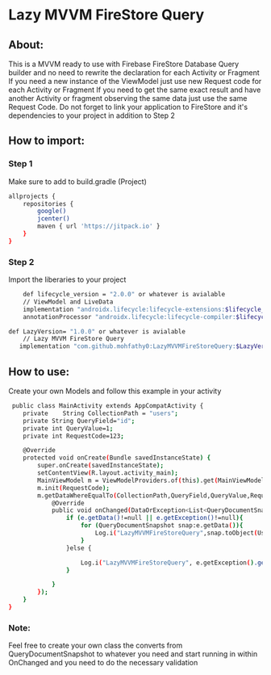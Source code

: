 # Lazy MVVM FireStore Query

## About:
This is a MVVM ready to use with Firebase FireStore Database Query builder and no need to rewrite the declaration for each Activity or Fragment If you need a new instance of the ViewModel just use new Request code for each Activity or Fragment If you need to get the same exact result and have another Activity or fragment observing the same data just use the same Request Code.
Do not forget to link your application to FireStore and it's dependencies to your project in addition to Step 2

## How to import:
### Step 1
Make sure to add to build.gradle (Project)
```sh
allprojects {
    repositories {
        google()
        jcenter()
        maven { url 'https://jitpack.io' }
    }
}
```
### Step 2
Import the liberaries to your project
```sh
    def lifecycle_version = "2.0.0" or whatever is avialable
    // ViewModel and LiveData
    implementation "androidx.lifecycle:lifecycle-extensions:$lifecycle_version"
    annotationProcessor "androidx.lifecycle:lifecycle-compiler:$lifecycle_version"

def LazyVersion= "1.0.0" or whatever is avialable
    // Lazy MVVM FireStore Query
   implementation "com.github.mohfathy0:LazyMVVMFireStoreQuery:$LazyVersion"
```


## How to use:

Create your own Models and follow this example in your activity
```sh
 public class MainActivity extends AppCompatActivity {
    private    String CollectionPath = "users";
    private String QueryField="id";
    private int QueryValue=1;
    private int RequestCode=123;

    @Override
    protected void onCreate(Bundle savedInstanceState) {
        super.onCreate(savedInstanceState);
        setContentView(R.layout.activity_main);
        MainViewModel m = ViewModelProviders.of(this).get(MainViewModel.class);
        m.init(RequestCode);
        m.getDataWhereEqualTo(CollectionPath,QueryField,QueryValue,RequestCode).observe(this, new Observer<DataOrException<List<QueryDocumentSnapshot>>>() {
            @Override
            public void onChanged(DataOrException<List<QueryDocumentSnapshot>> e) {
                if (e.getData()!=null || e.getException()!=null){
                    for (QueryDocumentSnapshot snap:e.getData()){
                        Log.i("LazyMVVMFireStoreQuery",snap.toObject(UsersModel.class).getFirstName()+snap.toObject(UsersModel.class).getLastName());
                    }
                }else {

                    Log.i("LazyMVVMFireStoreQuery", e.getException().getMessage());
                }

            }
        });
    }
}
```

### Note:
Feel free to create your own class the converts from QueryDocumentSnapshot to whatever you need and start running in within OnChanged and you need to do the necessary validation 
